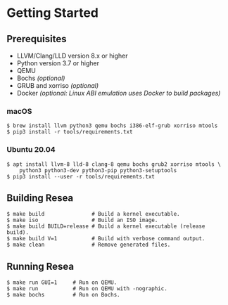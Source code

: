 # Getting Started

## Prerequisites
- LLVM/Clang/LLD version 8.x or higher
- Python version 3.7 or higher
- QEMU
- Bochs *(optional)*
- GRUB and xorriso *(optional)*
- Docker *(optional: Linux ABI emulation uses Docker to build packages)*

### macOS
```
$ brew install llvm python3 qemu bochs i386-elf-grub xorriso mtools
$ pip3 install -r tools/requirements.txt
```

### Ubuntu 20.04
```
$ apt install llvm-8 lld-8 clang-8 qemu bochs grub2 xorriso mtools \
    python3 python3-dev python3-pip python3-setuptools
$ pip3 install --user -r tools/requirements.txt
```

## Building Resea
```
$ make build               # Build a kernel executable.
$ make iso                 # Build an ISO image.
$ make build BUILD=release # Build a kernel executable (release build).
$ make build V=1           # Build with verbose command output.
$ make clean               # Remove generated files.
```

## Running Resea
```
$ make run GUI=1     # Run on QEMU.
$ make run           # Run on QEMU with -nographic.
$ make bochs         # Run on Bochs.
```
